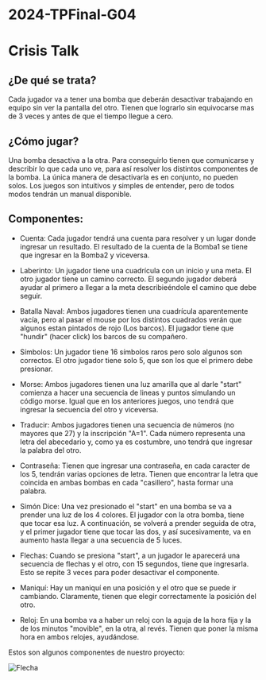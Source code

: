 # 2024-TPFinal-G04

# Crisis Talk

## ¿De qué se trata?
Cada jugador va a tener una bomba que deberán desactivar trabajando en equipo sin ver la pantalla del otro. Tienen que lograrlo sin equivocarse mas de 3 veces y antes de que el tiempo llegue a cero.

## ¿Cómo jugar?
Una bomba desactiva a la otra. Para conseguirlo tienen que comunicarse y describir lo que cada uno ve, para así resolver los distintos componentes de la bomba. La única manera de desactivarla es en conjunto, no pueden solos. Los juegos son intuitivos y simples de entender, pero de todos modos tendrán un manual disponible.

## Componentes:
- Cuenta: Cada jugador tendrá una cuenta para resolver y un lugar donde ingresar un resultado. El resultado de la cuenta de la Bomba1 se tiene que ingresar en la Bomba2 y viceversa.
  
- Laberinto: Un jugador tiene una cuadrícula con un inicio y una meta. El otro jugador tiene un camino correcto. El segundo jugador deberá ayudar al primero a llegar a la meta describieéndole el camino que debe seguir.
- Batalla Naval: Ambos jugadores tienen una cuadrícula aparentemente vacía, pero al pasar el mouse por los distintos cuadrados verán que algunos estan pintados de rojo (Los barcos). El jugador tiene que "hundir" (hacer click) los barcos de su compañero.
- Símbolos: Un jugador tiene 16 símbolos raros pero solo algunos son correctos. El otro jugador tiene solo 5, que son los que el primero debe presionar.
- Morse: Ambos jugadores tienen una luz amarilla que al darle "start" comienza a hacer una secuencia de lineas y puntos simulando un código morse. Igual que en los anteriores juegos, uno tendrá que ingresar la secuencia del otro y viceversa.  
- Traducir: Ambos jugadores tienen una secuencia de números (no mayores que 27) y la inscripción "A=1". Cada número representa una letra del abecedario y, como ya es costumbre, uno tendrá que ingresar la palabra del otro.
- Contraseña: Tienen que ingresar una contraseña, en cada caracter de los 5, tendrán varias opciones de letra. Tienen que encontrar la letra que coincida en ambas bombas en cada "casillero", hasta formar una palabra.
- Simón Dice: Una vez presionado el "start" en una bomba se va a prender una luz de los 4 colores. El jugador con la otra bomba, tiene que tocar esa luz. A continuación, se volverá a prender seguida de otra, y el primer jugador tiene que tocar las dos, y así sucesivamente, va en aumento hasta llegar a una secuencia de 5 luces.
- Flechas: Cuando se presiona "start", a un jugador le aparecerá una secuencia de flechas y el otro, con 15 segundos, tiene que ingresarla. Esto se repite 3 veces para poder desactivar el componente.
- Maniquí: Hay un maniquí en una posición y el otro que se puede ir cambiando. Claramente, tienen que elegir correctamente la posición del otro.
- Reloj: En una bomba va a haber un reloj con la aguja de la hora fija y la de los minutos "movible", en la otra, al revés. Tienen que poner la misma hora en ambos relojes, ayudándose.

Estos son algunos componentes de nuestro proyecto:

![Flecha](https://github.com/usuario/repositorio/raw/main/images/FLECHAS2.png)

